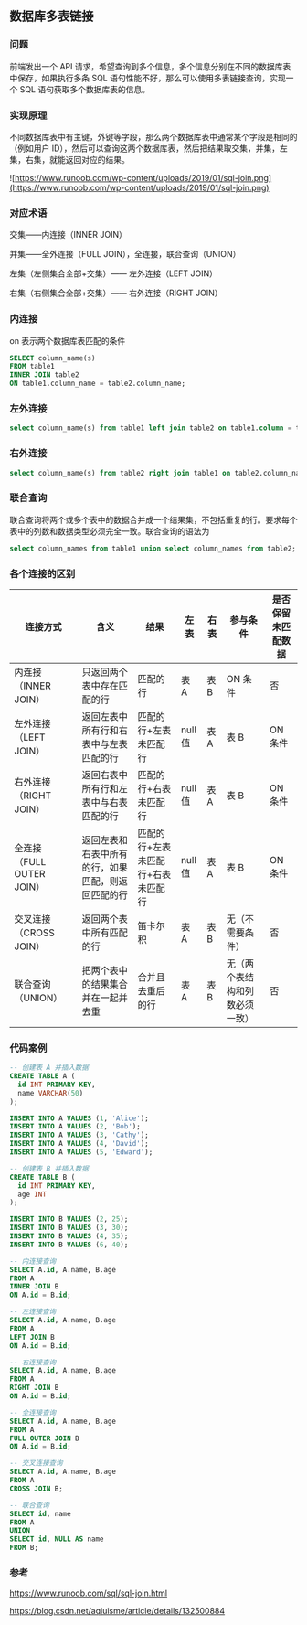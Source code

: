## 数据库多表链接

### 问题

前端发出一个 API 请求，希望查询到多个信息，多个信息分别在不同的数据库表中保存，如果执行多条 SQL 语句性能不好，那么可以使用多表链接查询，实现一个 SQL 语句获取多个数据库表的信息。

### 实现原理

不同数据库表中有主键，外键等字段，那么两个数据库表中通常某个字段是相同的（例如用户 ID），然后可以查询这两个数据库表，然后把结果取交集，并集，左集，右集，就能返回对应的结果。

![https://www.runoob.com/wp-content/uploads/2019/01/sql-join.png](https://www.runoob.com/wp-content/uploads/2019/01/sql-join.png)

### 对应术语

交集——内连接（INNER JOIN）

并集——全外连接（FULL JOIN），全连接，联合查询（UNION）

左集（左侧集合全部+交集）—— 左外连接（LEFT JOIN）

右集（右侧集合全部+交集）—— 右外连接（RIGHT JOIN）

### 内连接

on 表示两个数据库表匹配的条件

```sql
SELECT column_name(s)
FROM table1
INNER JOIN table2
ON table1.column_name = table2.column_name;
```

### 左外连接

```sql
select column_name(s) from table1 left join table2 on table1.column = table2.column;
```

### 右外连接

```sql
select column_name(s) from table2 right join table1 on table2.column_name = table1.column_name;
```

### 联合查询

联合查询将两个或多个表中的数据合并成一个结果集，不包括重复的行。要求每个表中的列数和数据类型必须完全一致。联合查询的语法为

```sql
select column_names from table1 union select column_names from table2;
```

### 各个连接的区别

| 连接方式                  | 含义                                               | 结果                               | 左表    | 右表 | 参与条件                       | 是否保留未匹配数据 |
| ------------------------- | -------------------------------------------------- | ---------------------------------- | ------- | ---- | ------------------------------ | ------------------ |
| 内连接（INNER JOIN）      | 只返回两个表中存在匹配的行                         | 匹配的行                           | 表 A    | 表 B | ON 条件                        | 否                 |
| 左外连接（LEFT JOIN）     | 返回左表中所有行和右表中与左表匹配的行             | 匹配的行+左表未匹配行              | null 值 | 表 A | 表 B                           | ON 条件            |
| 右外连接（RIGHT JOIN）    | 返回右表中所有行和左表中与右表匹配的行             | 匹配的行+右表未匹配行              | null 值 | 表 A | 表 B                           | ON 条件            |
| 全连接（FULL OUTER JOIN） | 返回左表和右表中所有的行，如果匹配，则返回匹配的行 | 匹配的行+左表未匹配行+右表未匹配行 | null 值 | 表 A | 表 B                           | ON 条件            |
| 交叉连接（CROSS JOIN）    | 返回两个表中所有匹配的行                           | 笛卡尔积                           | 表 A    | 表 B | 无（不需要条件）               | 否                 |
| 联合查询（UNION）         | 把两个表中的结果集合并在一起并去重                 | 合并且去重后的行                   | 表 A    | 表 B | 无（两个表结构和列数必须一致） | 否                 |

### 代码案例

```sql
-- 创建表 A 并插入数据
CREATE TABLE A (
  id INT PRIMARY KEY,
  name VARCHAR(50)
);

INSERT INTO A VALUES (1, 'Alice');
INSERT INTO A VALUES (2, 'Bob');
INSERT INTO A VALUES (3, 'Cathy');
INSERT INTO A VALUES (4, 'David');
INSERT INTO A VALUES (5, 'Edward');

-- 创建表 B 并插入数据
CREATE TABLE B (
  id INT PRIMARY KEY,
  age INT
);

INSERT INTO B VALUES (2, 25);
INSERT INTO B VALUES (3, 30);
INSERT INTO B VALUES (4, 35);
INSERT INTO B VALUES (6, 40);

-- 内连接查询
SELECT A.id, A.name, B.age
FROM A
INNER JOIN B
ON A.id = B.id;

-- 左连接查询
SELECT A.id, A.name, B.age
FROM A
LEFT JOIN B
ON A.id = B.id;

-- 右连接查询
SELECT A.id, A.name, B.age
FROM A
RIGHT JOIN B
ON A.id = B.id;

-- 全连接查询
SELECT A.id, A.name, B.age
FROM A
FULL OUTER JOIN B
ON A.id = B.id;

-- 交叉连接查询
SELECT A.id, A.name, B.age
FROM A
CROSS JOIN B;

-- 联合查询
SELECT id, name
FROM A
UNION
SELECT id, NULL AS name
FROM B;
```

### 参考

https://www.runoob.com/sql/sql-join.html

https://blog.csdn.net/aqiuisme/article/details/132500884
